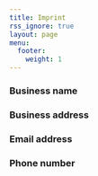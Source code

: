 ```yaml
---
title: Imprint
rss_ignore: true
layout: page
menu:
  footer:
    weight: 1
---
```


### Business name
### Business address
### Email address
### Phone number
